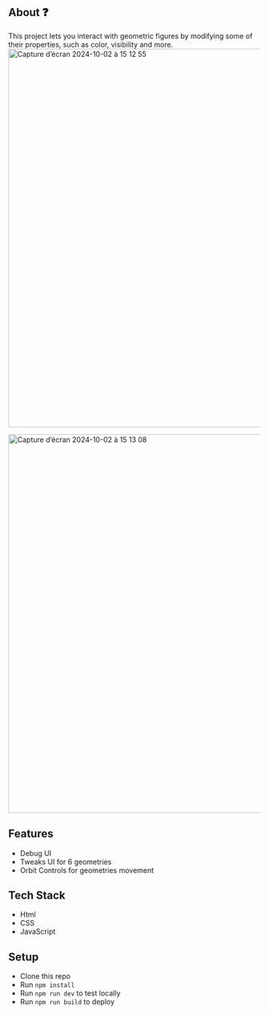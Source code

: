 ## About ❓

This project lets you interact with geometric figures by modifying some of their properties, such as color, visibility and more.
<img width="755" alt="Capture d’écran 2024-10-02 à 15 12 55" src="https://github.com/user-attachments/assets/6d0e4029-0149-4e21-8e72-2a217d690fb4">

<img width="755" alt="Capture d’écran 2024-10-02 à 15 13 08" src="https://github.com/user-attachments/assets/46c703a4-93cf-4124-9b30-bb9b5796d66a">

## Features

- Debug UI 
- Tweaks UI for 6 geometries
- Orbit Controls for geometries movement


## Tech Stack

- Html 
- CSS 
- JavaScript 

## Setup

- Clone this repo
- Run `npm install`
- Run `npm run dev` to test locally
- Run `npm run build` to deploy  
